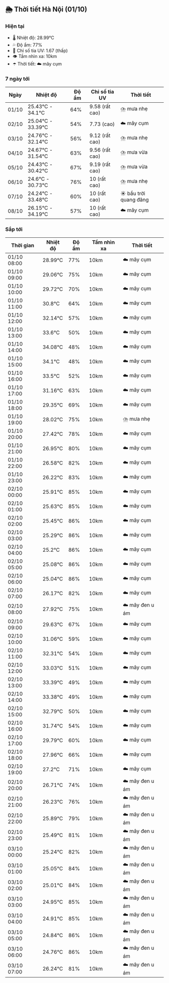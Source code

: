 ## 🌦️ Thời tiết Hà Nội (01/10)

### Hiện tại

- 🌡️ Nhiệt độ: 28.99℃
- 💦 Độ ẩm: 77%
- 🌟 Chỉ số tia UV: 1.67 (thấp)
- 👁️ Tầm nhìn xa: 10km
- ☂️ Thời tiết: ☁️ mây cụm

### 7 ngày tới

| Ngày | Nhiệt độ | Độ ẩm | Chỉ số tia UV | Thời tiết |
| --- | --- | --- | --- | --- |
| 01/10 | 25.43℃ - 34.1℃ | 64% | 9.58 (rất cao) | ⛈️ mưa nhẹ |
| 02/10 | 25.04℃ - 33.39℃ | 54% | 7.73 (cao) | ☁️ mây cụm |
| 03/10 | 24.76℃ - 32.14℃ | 56% | 9.12 (rất cao) | ⛈️ mưa nhẹ |
| 04/10 | 24.67℃ - 31.54℃ | 63% | 9.56 (rất cao) | ⛈️ mưa vừa |
| 05/10 | 24.43℃ - 30.42℃ | 67% | 9.19 (rất cao) | ⛈️ mưa vừa |
| 06/10 | 24.6℃ - 30.73℃ | 76% | 10 (rất cao) | ⛈️ mưa nhẹ |
| 07/10 | 24.24℃ - 33.48℃ | 60% | 10 (rất cao) | ☀️ bầu trời quang đãng |
| 08/10 | 26.15℃ - 34.19℃ | 57% | 10 (rất cao) | ☁️ mây cụm |

### Sắp tới

| Thời gian | Nhiệt độ | Độ ẩm | Tầm nhìn xa | Thời tiết |
| --- | --- | --- | --- | --- |
| 01/10 08:00 | 28.99℃ | 77% | 10km | ☁️ mây cụm |
| 01/10 09:00 | 29.06℃ | 75% | 10km | ☁️ mây cụm |
| 01/10 10:00 | 29.72℃ | 70% | 10km | ☁️ mây cụm |
| 01/10 11:00 | 30.8℃ | 64% | 10km | ☁️ mây cụm |
| 01/10 12:00 | 32.14℃ | 57% | 10km | ☁️ mây cụm |
| 01/10 13:00 | 33.6℃ | 50% | 10km | ☁️ mây cụm |
| 01/10 14:00 | 34.08℃ | 48% | 10km | ☁️ mây cụm |
| 01/10 15:00 | 34.1℃ | 48% | 10km | ☁️ mây cụm |
| 01/10 16:00 | 33.5℃ | 52% | 10km | ☁️ mây cụm |
| 01/10 17:00 | 31.16℃ | 63% | 10km | ☁️ mây cụm |
| 01/10 18:00 | 29.35℃ | 69% | 10km | ☁️ mây cụm |
| 01/10 19:00 | 28.02℃ | 75% | 10km | ⛈️ mưa nhẹ |
| 01/10 20:00 | 27.42℃ | 78% | 10km | ☁️ mây cụm |
| 01/10 21:00 | 26.95℃ | 80% | 10km | ☁️ mây cụm |
| 01/10 22:00 | 26.58℃ | 82% | 10km | ☁️ mây cụm |
| 01/10 23:00 | 26.22℃ | 83% | 10km | ☁️ mây cụm |
| 02/10 00:00 | 25.91℃ | 85% | 10km | ☁️ mây cụm |
| 02/10 01:00 | 25.63℃ | 85% | 10km | ☁️ mây cụm |
| 02/10 02:00 | 25.45℃ | 86% | 10km | ☁️ mây cụm |
| 02/10 03:00 | 25.29℃ | 86% | 10km | ☁️ mây cụm |
| 02/10 04:00 | 25.2℃ | 86% | 10km | ☁️ mây cụm |
| 02/10 05:00 | 25.08℃ | 86% | 10km | ☁️ mây cụm |
| 02/10 06:00 | 25.04℃ | 86% | 10km | ☁️ mây cụm |
| 02/10 07:00 | 26.17℃ | 82% | 10km | ☁️ mây cụm |
| 02/10 08:00 | 27.92℃ | 75% | 10km | ☁️ mây đen u ám |
| 02/10 09:00 | 29.63℃ | 67% | 10km | ☁️ mây cụm |
| 02/10 10:00 | 31.06℃ | 59% | 10km | ☁️ mây cụm |
| 02/10 11:00 | 32.31℃ | 54% | 10km | ☁️ mây cụm |
| 02/10 12:00 | 33.03℃ | 51% | 10km | ☁️ mây cụm |
| 02/10 13:00 | 33.39℃ | 49% | 10km | ☁️ mây cụm |
| 02/10 14:00 | 33.38℃ | 49% | 10km | ☁️ mây cụm |
| 02/10 15:00 | 32.79℃ | 50% | 10km | ☁️ mây cụm |
| 02/10 16:00 | 31.74℃ | 54% | 10km | ☁️ mây cụm |
| 02/10 17:00 | 29.79℃ | 60% | 10km | ☁️ mây cụm |
| 02/10 18:00 | 27.96℃ | 66% | 10km | ☁️ mây cụm |
| 02/10 19:00 | 27.2℃ | 71% | 10km | ☁️ mây cụm |
| 02/10 20:00 | 26.71℃ | 74% | 10km | ☁️ mây đen u ám |
| 02/10 21:00 | 26.23℃ | 76% | 10km | ☁️ mây đen u ám |
| 02/10 22:00 | 25.89℃ | 79% | 10km | ☁️ mây đen u ám |
| 02/10 23:00 | 25.49℃ | 81% | 10km | ☁️ mây đen u ám |
| 03/10 00:00 | 25.24℃ | 82% | 10km | ☁️ mây đen u ám |
| 03/10 01:00 | 25.05℃ | 84% | 10km | ☁️ mây đen u ám |
| 03/10 02:00 | 25.01℃ | 84% | 10km | ☁️ mây đen u ám |
| 03/10 03:00 | 24.95℃ | 85% | 10km | ☁️ mây đen u ám |
| 03/10 04:00 | 24.91℃ | 85% | 10km | ☁️ mây đen u ám |
| 03/10 05:00 | 24.84℃ | 86% | 10km | ☁️ mây đen u ám |
| 03/10 06:00 | 24.76℃ | 86% | 10km | ☁️ mây đen u ám |
| 03/10 07:00 | 26.24℃ | 81% | 10km | ☁️ mây đen u ám |
